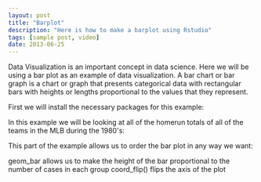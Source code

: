```yaml
---
layout: post
title: "Barplot"
description: "Here is how to make a barplot using Rstudio"
tags: [sample post, video]
date: 2013-06-25
---
```


Data Visualization is an important concept in data science. Here we will be using a bar plot as an example of data visualization. A bar chart or bar graph is a chart or graph that presents categorical data with rectangular bars with heights or lengths proportional to the values that they represent.

First we will install the necessary packages for this example:

In this example we will be looking at all of the homerun totals of all of the teams in the MLB during the 1980's:

This part of the example allows us to order the bar plot in any way we want:

geom_bar allows us to make the height of the bar proportional to the number of cases in each group coord_flip() flips the axis of the plot
